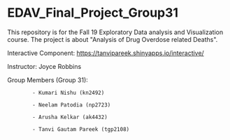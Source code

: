 # EDAV_Final_Project_Group31

This repository is for the Fall 19 Exploratory Data analysis and Visualization course.
The project is about "Analysis of Drug Overdose related Deaths".

Interactive Component: <a> https://tanvipareek.shinyapps.io/interactive/ </a>

Instructor: Joyce Robbins

Group Members (Group 31):

            - Kumari Nishu (kn2492)
            
            - Neelam Patodia (np2723)
            
            - Arusha Kelkar (ak4432)
            
            - Tanvi Gautam Pareek (tgp2108)
            
   
